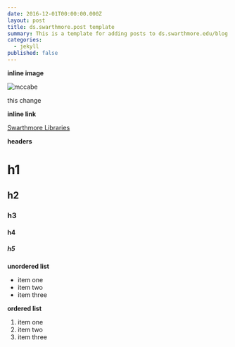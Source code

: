 ```yaml
---
date: 2016-12-01T00:00:00.000Z
layout: post
title: ds.swarthmore.post template
summary: This is a template for adding posts to ds.swarthmore.edu/blog
categories:
  - jekyll
published: false
---
```


**inline image**

![mccabe](https://avatars0.githubusercontent.com/u/23225106?v=3&s=200)

this change

**inline link**

[Swarthmore Libraries](http://www.swarthmore.edu/libraries)

**headers**

# h1
## h2
### h3
#### h4
##### h5

**unordered list**

- item one
- item two
- item three

**ordered list**

1. item one
1. item two
1. item three
